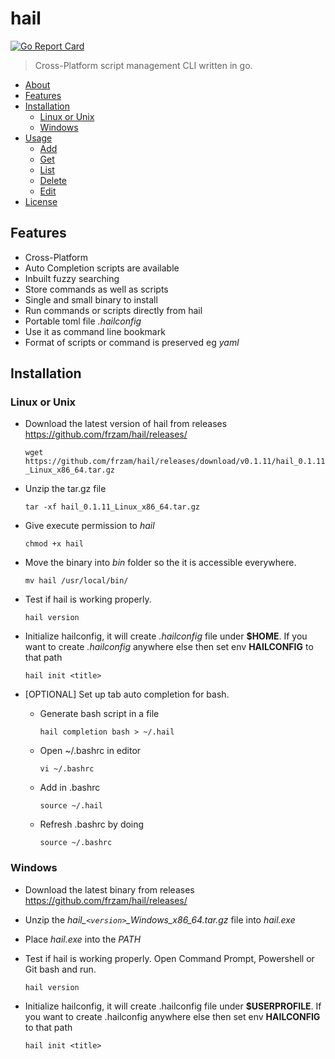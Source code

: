 # hail
[![Go Report Card](https://goreportcard.com/badge/github.com/frzam/hail)](https://goreportcard.com/report/github.com/frzam/hail)
> Cross-Platform script management CLI written in go.

* [About](#about)
* [Features](#features)
* [Installation](#installation)
    * [Linux or Unix](#linuxorunix)
    * [Windows](#windows)
*  [Usage](#usage)
    * [Add](#add)
    * [Get](#get)
    * [List](#list)
    * [Delete](#delete)
    * [Edit](#edit)
*  [License](#license)


## Features
* Cross-Platform
* Auto Completion scripts are available
* Inbuilt fuzzy searching
* Store commands as well as scripts
* Single and small binary to install
* Run commands or scripts directly from hail
* Portable toml file *.hailconfig*
* Use it as command line bookmark
* Format of scripts or command is preserved eg *yaml* 

## Installation
### Linux or Unix
* Download the latest version of hail from releases https://github.com/frzam/hail/releases/ 

    ```wget https://github.com/frzam/hail/releases/download/v0.1.11/hail_0.1.11_Linux_x86_64.tar.gz```
* Unzip the tar.gz file

    ```tar -xf hail_0.1.11_Linux_x86_64.tar.gz```    
* Give execute permission to *hail*

    ```chmod +x hail```    
* Move the binary into *bin* folder so the it is accessible everywhere.

    ```mv hail /usr/local/bin/```
* Test if hail is working properly.

    ```hail version```
* Initialize hailconfig, it will create *.hailconfig* file under **$HOME**. If you want to create *.hailconfig* anywhere else then set env **HAILCONFIG** to that path

    ```hail init <title>```
* [OPTIONAL] Set up tab auto completion for bash. 
    * Generate bash script in a file

      ```hail completion bash > ~/.hail```

    * Open ~/.bashrc in editor

        ```vi ~/.bashrc```
    * Add in .bashrc

       ```source ~/.hail```
     * Refresh .bashrc by doing

        ```source ~/.bashrc```  

### Windows
* Download the latest binary from releases https://github.com/frzam/hail/releases/ 
* Unzip the *hail_`<version>`_Windows_x86_64.tar.gz* file into *hail.exe*
* Place *hail.exe* into the *PATH*
* Test if hail is working properly. Open Command Prompt, Powershell or Git bash and run.

    ```hail version```
* Initialize hailconfig, it will create .hailconfig file under **$USERPROFILE**. If you want to create .hailconfig anywhere else then set env **HAILCONFIG** to that path

    ```hail init <title>```

